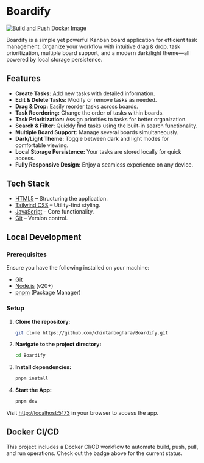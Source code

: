 # Boardify

[![Build and Push Docker Image](https://github.com/chintanboghara/Boardify/actions/workflows/docker-publish.yml/badge.svg?branch=main)](https://github.com/chintanboghara/Boardify/actions/workflows/docker-publish.yml)

Boardify is a simple yet powerful Kanban board application for efficient task management. Organize your workflow with intuitive drag & drop, task prioritization, multiple board support, and a modern dark/light theme—all powered by local storage persistence.

## Features

- **Create Tasks:** Add new tasks with detailed information.
- **Edit & Delete Tasks:** Modify or remove tasks as needed.
- **Drag & Drop:** Easily reorder tasks across boards.
- **Task Reordering:** Change the order of tasks within boards.
- **Task Prioritization:** Assign priorities to tasks for better organization.
- **Search & Filter:** Quickly find tasks using the built-in search functionality.
- **Multiple Board Support:** Manage several boards simultaneously.
- **Dark/Light Theme:** Toggle between dark and light modes for comfortable viewing.
- **Local Storage Persistence:** Your tasks are stored locally for quick access.
- **Fully Responsive Design:** Enjoy a seamless experience on any device.

## Tech Stack

- [HTML5](https://developer.mozilla.org/en-US/docs/Web/HTML) – Structuring the application.
- [Tailwind CSS](https://tailwindcss.com/) – Utility-first styling.
- [JavaScript](https://developer.mozilla.org/en-US/docs/Web/JavaScript) – Core functionality.
- [Git](https://git-scm.com/) – Version control.

## Local Development

### Prerequisites

Ensure you have the following installed on your machine:

- [Git](https://git-scm.com/)
- [Node.js](https://nodejs.org/en) (v20+)
- [pnpm](https://pnpm.io/) (Package Manager)

### Setup

1. **Clone the repository:**

   ```bash
   git clone https://github.com/chintanboghara/Boardify.git
   ```

2. **Navigate to the project directory:**

   ```bash
   cd Boardify
   ```

3. **Install dependencies:**

   ```bash
   pnpm install
   ```

4. **Start the App:**

   ```bash
   pnpm dev
   ```

Visit [http://localhost:5173](http://localhost:5173) in your browser to access the app.

## Docker CI/CD

This project includes a Docker CI/CD workflow to automate build, push, pull, and run operations. Check out the badge above for the current status.